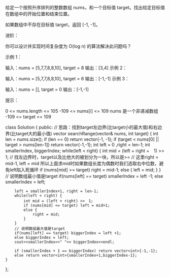 给定一个按照升序排列的整数数组 nums，和一个目标值 target。找出给定目标值在数组中的开始位置和结束位置。

如果数组中不存在目标值 target，返回 [-1, -1]。

进阶：

你可以设计并实现时间复杂度为 O(log n) 的算法解决此问题吗？
 

示例 1：

输入：nums = [5,7,7,8,8,10], target = 8
输出：[3,4]
示例 2：

输入：nums = [5,7,7,8,8,10], target = 6
输出：[-1,-1]
示例 3：

输入：nums = [], target = 0
输出：[-1,-1]
 

提示：

0 <= nums.length <= 105
-109 <= nums[i] <= 109
nums 是一个非递减数组
-109 <= target <= 109




class Solution {
public:
// 思路：找到target左边界(比target小的最大值)和右边界(比target大的最小值)
    vector<int> searchRange(vector<int>& nums, int target) {
        int len = nums.size();
        if (len == 0) return vector<int>{-1,  -1};
        if (target < nums[0] || target > nums[len-1]) return vector<int>{-1,-1};
        int left = 0 ,right = len-1;
        int smallerIndex, biggerIndex;
        while(left < right) {
            int mid = (left + right +　1) >>　1;
            // 找左边界时，target以及比他大的被划分为一块，所以是>=
            // 这里right = mid-1, left = mid  所以上面求mid时如果数组长度为偶数时我们选取右中位数，避免left陷入死循环
            if (nums[mid] >= target) right = mid-1;
            else {
                left = mid;
            }
        }
        // 说明数组最小值是target
        if(nums[left] == target) smallerIndex = left -1;
        else smallerIndex = left;

        left = smallerIndex+1, right = len-1;
        while(left < right) {
            int mid = (left + right) >>　1;
            if (nums[mid] <= target) left = mid+1;
            else {
                right = mid;
            }
        }
        // 说明数组最大值是target
        if(nums[left] == target) biggerIndex = left +1;
        else biggerIndex = left;
        cout<<smallerIndex<<" "<< biggerIndex<<endl;

        if (smallerIndex + 1 == biggerIndex) return vector<int>{-1,-1};
        else return vector<int>{smallerIndex+1,biggerIndex-1};
    }
};